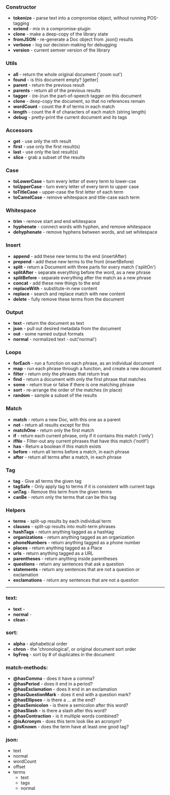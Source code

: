### Constructor
* **tokenize** - parse text into a compromise object, without running POS-tagging
* **extend** - mix in a compromise-plugin
* **clone** - make a deep-copy of the library state
* **fromJSON** - re-generate a Doc object from .json() results
* **verbose**  -  log our decision-making for debugging
* **version**  -  current semver version of the library

### Utils
* **all** - return the whole original document ('zoom out')
* **found** - is this document empty? \[getter\]
* **parent** - return the previous result
* **parents** - return all of the previous results
* **tagger** - (re-)run the part-of-speech tagger on this document
* **clone**  -  deep-copy the document, so that no references remain
* **wordCount**  -  count the # of terms in each match
* **length**  - count the # of characters of each match  (string length)
* **debug**  -  pretty-print the current document and its tags
<!-- 
**pool** - 
**from** - 
**buildFrom** - 
**extend** - 
-->


### Accessors
* **get**  -  use only the nth result
* **first**  -  use only the first result(s)
* **last**  -  use only the last result(s)
* **slice**  -  grab a subset of the results
<!-- * **firstTerms**  -  undefined 
* **lastTerms**  -  undefined
* **termList**  -  return a flat array of term objects
-->

### Case
* **toLowerCase**  -  turn every letter of every term to lower-cse
* **toUpperCase**  -  turn every letter of every term to upper case
* **toTitleCase**  -  upper-case the first letter of each term
* **toCamelCase**  -  remove whitespace and title-case each term

### Whitespace
* **trim**  -  remove start and end whitespace
* **hyphenate**  -  connect words with hyphen, and remove whitespace
* **dehyphenate**  -  remove hyphens between words, and set whitespace
  
### Insert
* **append**  -  add these new terms to the end (insertAfter)
* **prepend**  -  add these new terms to the front (insertBefore)
* **split**  -  return a Document with three parts for every match ('splitOn')
* **splitAfter**  -  separate everything before the word, as a new phrase
* **splitBefore**  -  separate everything after the match as a new phrase
* **concat**  -  add these new things to the end
* **replaceWith**  -  substitute-in new content
* **replace**  -  search and replace match with new content
* **delete**  -  fully remove these terms from the document

### Output
* **text**  -  return the document as text
* **json**  -  pull out desired metadata from the document
* **out**  -  some named output formats
* **normal**  -  normalized text -  out('normal')
  
### Loops
* **forEach**  -  run a function on each phrase, as an individual document
* **map** - run each phrase through a function, and create a new document
* **filter**  -  return only the phrases that return true
* **find**  -  return a document with only the first phrase that matches
* **some**  -  return true or false if there is one matching phrase
* **sort**  -  re-arrange the order of the matches (in place)
* **random**  -  sample a subset of the results

### Match
* **match**  -  return a new Doc, with this one as a parent
* **not**  -  return all results except for this
* **matchOne**  -  return only the first match
* **if**  -  return each current phrase, only if it contains this match ('only')
* **ifNo**  -  Filter-out any current phrases that have this match ('notIf')
* **has**  -  Return a boolean if this match exists
* **before**  -  return all terms before a match, in each phrase
* **after**  -  return all terms after a match, in each phrase

### Tag
* **tag**  -  Give all terms the given tag
* **tagSafe**  -  Only apply tag to terms if it is consistent with current tags
* **unTag**  -  Remove this term from the given terms
* **canBe**  -  return only the terms that can be this tag

### Helpers
* **terms**  -  split-up results by each individual term
* **clauses**  -  split-up results into multi-term phrases
* **hashTags**  -  return anything tagged as a hashtag
* **organizations**  -  return anything tagged as an organization
* **phoneNumbers**  -  return anything tagged as a phone number
* **places**  -  return anything tagged as a Place
* **urls**  -  return anything tagged as a URL
* **parentheses**  -  return anything inside parentheses
* **questions**  -  return any sentences that ask a question
* **statements**  -  return any sentences that are not a question or exclamation
* **exclamations**  -  return any sentences that are not a question

---

### text:
  * **text**  -  
  * **normal**  -  
  * **clean**  -  

### sort:
  * **alpha**  -  alphabetical order
  * **chron**  -  the 'chronological', or original document sort order 
  * **byFreq**  -  sort by # of duplicates in the document

### match-methods:
  * **@hasComma**  -  does it have a comma?
  * **@hasPeriod**  -  does it end in a period?
  * **@hasExclamation**  -  does it end in an exclamation
  * **@hasQuestionMark**  -  does it end with a question mark?
  * **@hasEllipses**  -  is there a ... at the end?
  * **@hasSemicolon**  -  is there a semicolon after this word?
  * **@hasSlash**  -  is there a slash after this word?
  * **@hasContraction**  -  is it multiple words combined?
  * **@isAcronym**  -  does this term look like an acronym?
  * **@isKnown**  -  does the term have at least one good tag?
 
### json:
  * text
  * normal
  * wordCount
  * offset
  * terms
    * text
    * tags
    * normal

